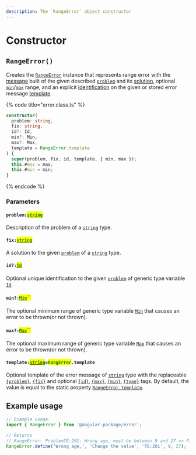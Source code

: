 ```yaml
---
description: The `RangeError` object constructor
---
```


# Constructor

## `RangeError()`

Creates the [`RangeError`](broken-reference) instance that represents range error with the [message](../commonerror/accessors/get-message.md) built of the given described [`problem`](constructor.md#problem-string) and its [solution](constructor.md#fix-string), optional [`min`](constructor.md#min-min)/[`max`](constructor.md#max-max) range, and an explicit [identification](constructor.md#id-id) on the given or stored error message [template](constructor.md#template-string-rangerror.template).

{% code title="error.class.ts" %}
```typescript
constructor(
  problem: string,
  fix: string,
  id?: Id,
  min?: Min,
  max?: Max,
  template = RangeError.template
) {
  super(problem, fix, id, template, { min, max });
  this.#max = max;
  this.#min = min;
}
```
{% endcode %}

### Parameters

#### `problem:`[<mark style="color:green;">`string`</mark>](https://developer.mozilla.org/en-US/docs/Web/JavaScript/Reference/Global\_Objects/String)

Description of the problem of a [`string`](https://developer.mozilla.org/en-US/docs/Web/JavaScript/Reference/Global\_Objects/String) type.

#### `fix:`[<mark style="color:green;">`string`</mark>](https://developer.mozilla.org/en-US/docs/Web/JavaScript/Reference/Global\_Objects/String)

A solution to the given [`problem`](constructor.md#problem-string) of a [`string`](https://developer.mozilla.org/en-US/docs/Web/JavaScript/Reference/Global\_Objects/String) type.

#### `id?:`[<mark style="color:green;">`Id`</mark>](generic-type-variables.md#rangeerror-less-than-id-min-max-greater-than)

Optional unique identification to the given [`problem`](constructor.md#problem-string) of generic type variable [`Id`](generic-type-variables.md#rangeerror-less-than-id-min-max-greater-than).

#### `min?:`[<mark style="color:green;">`Min`</mark>](generic-type-variables.md#rangeerror-less-than-id-min-max-greater-than-1)<mark style="color:green;">``</mark>

The optional minimum range of generic type variable [`Min`](generic-type-variables.md#rangeerror-less-than-id-min-max-greater-than-1) that causes an error to be thrown(or not thrown).

#### `max?:`[<mark style="color:green;">`Max`</mark>](generic-type-variables.md#rangeerror-less-than-id-min-max-greater-than-2)<mark style="color:green;">``</mark>

The optional maximum range of generic type variable [`Max`](generic-type-variables.md#rangeerror-less-than-id-min-max-greater-than-2) that causes an error to be thrown(or not thrown).

#### `template:`[<mark style="color:green;">`string`</mark>](https://developer.mozilla.org/en-US/docs/Web/JavaScript/Reference/Global\_Objects/String)`=`<mark style="color:green;">`RangError`</mark>`.template`

Optional template of the error message of [`string`](https://developer.mozilla.org/en-US/docs/Web/JavaScript/Reference/Global\_Objects/String) type with the replaceable [`{problem}`](../commonerror/properties/static-template.md#problem), [`{fix}`](../commonerror/properties/static-template.md#fix) and optional [`{id}`](../commonerror/properties/static-template.md#id), [`{max}`](../commonerror/properties/static-template.md#max), [`{min}`](../commonerror/properties/static-template.md#min), [`{type}`](../commonerror/properties/static-template.md#type) tags. By default, the value is equal to the static property [`RangeError.template`](properties/static-template.md).

## Example usage

```typescript
// Example usage.
import { RangeError } from '@angular-package/error';

// Returns
// RangeError: ProblemTE:201: Wrong age, must be between 9 and 27 => Fix: Change the value
RangeError.define('Wrong age,', 'Change the value', 'TE:201', 9, 27);
```
